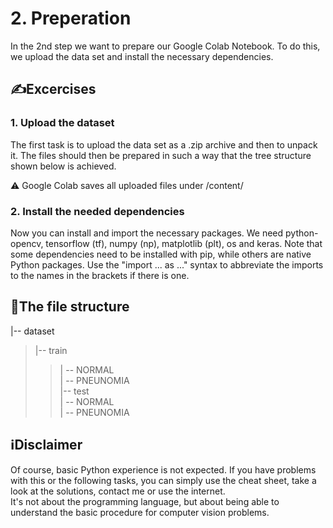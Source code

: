 # 2. Preperation
In the 2nd step we want to prepare our Google Colab Notebook. To do this, we upload the data set and install the necessary dependencies.  

## ✍Excercises
### 1. Upload the dataset
The first task is to upload the data set as a .zip archive and then to unpack it. The files should then be prepared in such a way that the tree structure shown below is achieved.    
  
⚠ Google Colab saves all uploaded files under /content/

### 2. Install the needed dependencies
Now you can install and import the necessary packages. We need python-opencv, tensorflow (tf), numpy (np), matplotlib (plt), os and keras. Note that some dependencies need to be installed with pip, while others are native Python packages. Use the "import ... as ..." syntax to abbreviate the imports to the names in the brackets if there is one. 

## 📃The file structure
|-- dataset  
> |-- train  
>> | -- NORMAL  
>> | -- PNEUNOMIA  
> |-- test  
>> | -- NORMAL  
>> | -- PNEUNOMIA  


## ℹDisclaimer
Of course, basic Python experience is not expected. If you have problems with this or the following tasks, you can simply use the cheat sheet, take a look at the solutions, contact me or use the internet.  
It's not about the programming language, but about being able to understand the basic procedure for computer vision problems.
